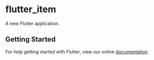 # flutter_item

A new Flutter application.

## Getting Started

For help getting started with Flutter, view our online
[documentation](https://flutter.io/).
